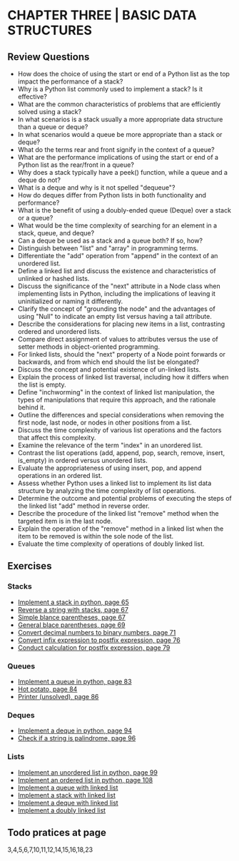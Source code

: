 # CHAPTER THREE | BASIC DATA STRUCTURES
## Review Questions
- How does the choice of using the start or end of a Python list as the top impact the performance of a stack?
- Why is a Python list commonly used to implement a stack? Is it effective?
- What are the common characteristics of problems that are efficiently solved using a stack?
- In what scenarios is a stack usually a more appropriate data structure than a queue or deque?
- In what scenarios would a queue be more appropriate than a stack or deque?
- What do the terms rear and front signify in the context of a queue?
- What are the performance implications of using the start or end of a Python list as the rear/front in a queue?
- Why does a stack typically have a peek() function, while a queue and a deque do not?
- What is a deque and why is it not spelled "dequeue"?
- How do deques differ from Python lists in both functionality and performance?
- What is the benefit of using a doubly-ended queue (Deque) over a stack or a queue?
- What would be the time complexity of searching for an element in a stack, queue, and deque?
- Can a deque be used as a stack and a queue both? If so, how?
- Distinguish between "list" and "array" in programming terms.
- Differentiate the "add" operation from "append" in the context of an unordered list.
- Define a linked list and discuss the existence and characteristics of unlinked or hashed lists.
- Discuss the significance of the "next" attribute in a Node class when implementing lists in Python, including the implications of leaving it uninitialized or naming it differently.
- Clarify the concept of "grounding the node" and the advantages of using "Null" to indicate an empty list versus having a tail attribute.
- Describe the considerations for placing new items in a list, contrasting ordered and unordered lists.
- Compare direct assignment of values to attributes versus the use of setter methods in object-oriented programming.
- For linked lists, should the "next" property of a Node point forwards or backwards, and from which end should the list be elongated?
- Discuss the concept and potential existence of un-linked lists.
- Explain the process of linked list traversal, including how it differs when the list is empty.
- Define "inchworming" in the context of linked list manipulation, the types of manipulations that require this approach, and the rationale behind it.
- Outline the differences and special considerations when removing the first node, last node, or nodes in other positions from a list.
- Discuss the time complexity of various list operations and the factors that affect this complexity.
- Examine the relevance of the term "index" in an unordered list.
- Contrast the list operations (add, append, pop, search, remove, insert, is_empty) in ordered versus unordered lists.
- Evaluate the appropriateness of using insert, pop, and append operations in an ordered list.
- Assess whether Python uses a linked list to implement its list data structure by analyzing the time complexity of list operations.
- Determine the outcome and potential problems of executing the steps of the linked list "add" method in reverse order.
- Describe the procedure of the linked list "remove" method when the targeted item is in the last node.
- Explain the operation of the "remove" method in a linked list when the item to be removed is within the sole node of the list.
- Evaluate the time complexity of operations of doubly linked list.
## Exercises
### Stacks
- [Implement a stack in python, page 65](./Stack.py)
- [Reverse a string with stacks, page 67](./reverse_a_string_with_stacks.py)
- [Simple blance parentheses, page 67](./simple_balance_parentheses.py)
- [General blace parentheses, page 69](./general_balance_parentheses.py)
- [Convert decimal numbers to binary numbers, page 71](./convert_decimal_to_binary.py)
- [Convert infix expression to postfix expression, page 76](./convert_infix_to_prefix_and_postfix_expressions.py)
- [Conduct calculation for postfix expression, page 79](./postfix_evaluation.py)
### Queues
- [Implement a queue in python, page 83](./Queue.py)
- [Hot potato, page 84](./hot_potato.py)
- [Printer (unsolved), page 86](./printer.py)
### Deques
- [Implement a deque in python, page 94](./Deque.py)
- [Check if a string is palindrome, page 96](./palindrome_checker.py)
### Lists
- [Implement an unordered list in python, page 99](./UnorderedList.py)
- [Implement an ordered list in python, page 108](./OrderedList.py)
- [Implement a queue with linked list](./Queue_with_list.py)
- [Implement a stack with linked list](./Stack_with_list.py)
- [Implement a deque with linked list](./Deque_with_list.py)
- [Implement a doubly linked list](./DoublyLinkedList.py)
## Todo pratices at page
3,4,5,6,7,10,11,12,14,15,16,18,23